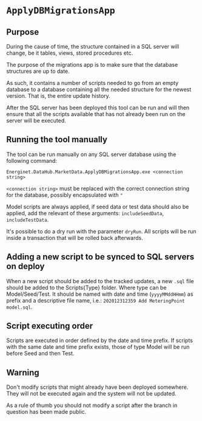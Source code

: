 # `ApplyDBMigrationsApp`

## Purpose

During the cause of time, the structure contained in a SQL server will change, be it tables, views, stored procedures etc.

The purpose of the migrations app is to make sure that the database structures are up to date.

As such, it contains a number of scripts needed to go from an empty database to a database containing all the needed structure for the newest version. That is, the entire update history.

After the SQL server has been deployed this tool can be run and will then ensure that all the scripts available that has not already been run on the server will be executed.

## Running the tool manually

The tool can be run manually on any SQL server database using the following command:

`Energinet.DataHub.MarketData.ApplyDBMigrationsApp.exe <connection string>`

`<connection string>` must be replaced with the correct connection string for the database, possibly encapsulated with `"`

Model scripts are always applied, if seed data or test data should also be applied, add the relevant of these arguments: `includeSeedData`, `includeTestData`.

It's possible to do a dry run with the parameter `dryRun`. All scripts will be run inside a transaction that will be rolled back afterwards.

## Adding a new script to be synced to SQL servers on deploy

When a new script should be added to the tracked updates, a new `.sql` file should be added to the Scripts\{Type} folder. Where type can be Model/Seed/Test. It should be named with date and time (`yyyyMMddHHmm`) as prefix and a descriptive file name, i.e.: `202012312359 Add MeteringPoint model.sql`.

## Script executing order

Scripts are executed in order defined by the date and time prefix. If scripts with the same date and time prefix exists, those of type Model will be run before Seed and then Test.

## Warning

Don't modify scripts that might already have been deployed somewhere. They will not be executed again and the system will not be updated.

As a rule of thumb you should not modify a script after the branch in question has been made public.
